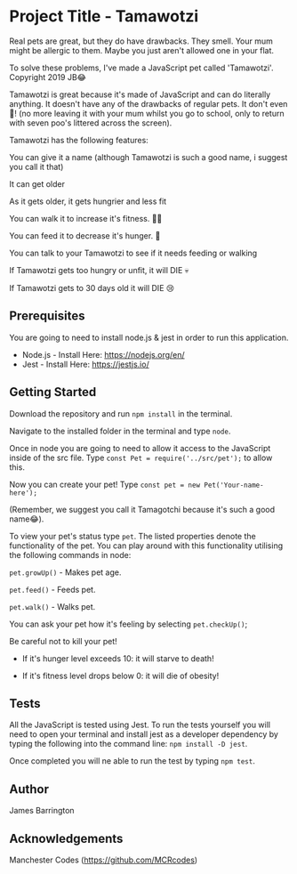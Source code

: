 # Project Title - Tamawotzi

Real pets are great, but they do have drawbacks. They smell. Your mum might be allergic to them. Maybe you just aren't allowed one in your flat.

To solve these problems, I've made a JavaScript pet called 'Tamawotzi'. Copyright 2019 JB😂

Tamawotzi is great because it's made of JavaScript and can do literally anything. It doesn't have any of the drawbacks of regular pets. It don't even 💩! (no more leaving it with your mum whilst you go to school, only to return with seven poo's littered across the screen).

Tamawotzi has the following features:

You can give it a name (although Tamawotzi is such a good name, i suggest you call it that)

It can get older

As it gets older, it gets hungrier and less fit

You can walk it to increase it's fitness. 🏃‍♂️

You can feed it to decrease it's hunger. 🍕

You can talk to your Tamawotzi to see if it needs feeding or walking

If Tamawotzi gets too hungry or unfit, it will DIE 💀

If Tamawotzi gets to 30 days old it will DIE 😢

## Prerequisites

You are going to need to install node.js & jest in order to run this application.

* Node.js - Install Here: https://nodejs.org/en/
* Jest - Install Here: https://jestjs.io/

## Getting Started

Download the repository and run `npm install` in the terminal. 

Navigate to the installed folder in the terminal and type `node`.

Once in node you are going to need to allow it access to the JavaScript inside of the src file. Type `const Pet = require('../src/pet');` to allow this.

Now you can create your pet! Type `const pet = new Pet('Your-name-here');`

(Remember, we suggest you call it Tamagotchi because it's such a good name😂).

To view your pet's status type `pet`. The listed properties denote the functionality of the pet. You can play around with this functionality utilising the following commands in node:

`pet.growUp()` - Makes pet age.

`pet.feed()` - Feeds pet. 

`pet.walk()` - Walks pet.

You can ask your pet how it's feeling by selecting `pet.checkUp()`;

Be careful not to kill your pet! 

* If it's hunger level exceeds 10: it will starve to death! 

* If it's fitness level drops below 0: it will die of obesity!

## Tests

All the JavaScript is tested using Jest. To run the tests yourself you will need to open your terminal and install jest as a developer dependency by typing the following into the command line: `npm install -D jest`.

Once completed you will ne able to run the test by typing `npm test`.

## Author

James Barrington

## Acknowledgements 

Manchester Codes (https://github.com/MCRcodes)



